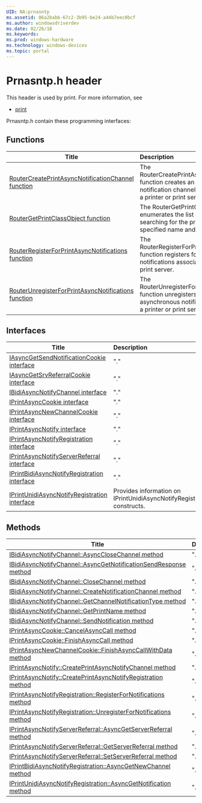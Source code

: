 ```yaml
---
UID: NA:prnasntp
ms.assetid: 06a2babb-67c2-3b95-be24-a44b7eec0bcf
ms.author: windowsdriverdev
ms.date: 02/26/18
ms.keywords: 
ms.prod: windows-hardware
ms.technology: windows-devices
ms.topic: portal
---
```


# Prnasntp.h header



This header is used by print. For more information, see
- [print](../_print/index.md)

Prnasntp.h contain these programming interfaces:


## Functions

| Title   | Description   |
| ---- |:---- |
| [RouterCreatePrintAsyncNotificationChannel function](nf-prnasntp-routercreateprintasyncnotificationchannel.md) | The RouterCreatePrintAsyncNotificationChannel function creates an asynchronous notification channel that is associated with a printer or print server. |
| [RouterGetPrintClassObject function](nf-prnasntp-routergetprintclassobject.md) | The RouterGetPrintClassObject function enumerates the list of print providers, searching for the print provider with the specified name and interface ID. |
| [RouterRegisterForPrintAsyncNotifications function](nf-prnasntp-routerregisterforprintasyncnotifications.md) | The RouterRegisterForPrintAsyncNotifications function registers for asynchronous notifications associated with a printer or print server. |
| [RouterUnregisterForPrintAsyncNotifications function](nf-prnasntp-routerunregisterforprintasyncnotifications.md) | The RouterUnregisterForPrintAsyncNotifications function unregisters for receiving asynchronous notifications associated with a printer or print server. |

## Interfaces

| Title   | Description   |
| ---- |:---- |
| [IAsyncGetSendNotificationCookie interface](nn-prnasntp-iasyncgetsendnotificationcookie.md) | "." |
| [IAsyncGetSrvReferralCookie interface](nn-prnasntp-iasyncgetsrvreferralcookie.md) | "." |
| [IBidiAsyncNotifyChannel interface](nn-prnasntp-ibidiasyncnotifychannel.md) | "." |
| [IPrintAsyncCookie interface](nn-prnasntp-iprintasynccookie.md) | "." |
| [IPrintAsyncNewChannelCookie interface](nn-prnasntp-iprintasyncnewchannelcookie.md) | "." |
| [IPrintAsyncNotify interface](nn-prnasntp-iprintasyncnotify.md) | "." |
| [IPrintAsyncNotifyRegistration interface](nn-prnasntp-iprintasyncnotifyregistration.md) | "." |
| [IPrintAsyncNotifyServerReferral interface](nn-prnasntp-iprintasyncnotifyserverreferral.md) | "." |
| [IPrintBidiAsyncNotifyRegistration interface](nn-prnasntp-iprintbidiasyncnotifyregistration.md) | "." |
| [IPrintUnidiAsyncNotifyRegistration interface](nn-prnasntp-iprintunidiasyncnotifyregistration.md) | Provides information on IPrintUnidiAsyncNotifyRegistration constructs. |

## Methods

| Title   | Description   |
| ---- |:---- |
| [IBidiAsyncNotifyChannel::AsyncCloseChannel method](nf-prnasntp-ibidiasyncnotifychannel-asyncclosechannel.md) | "." |
| [IBidiAsyncNotifyChannel::AsyncGetNotificationSendResponse method](nf-prnasntp-ibidiasyncnotifychannel-asyncgetnotificationsendresponse.md) | "." |
| [IBidiAsyncNotifyChannel::CloseChannel method](nf-prnasntp-ibidiasyncnotifychannel-closechannel.md) | "." |
| [IBidiAsyncNotifyChannel::CreateNotificationChannel method](nf-prnasntp-ibidiasyncnotifychannel-createnotificationchannel.md) | "." |
| [IBidiAsyncNotifyChannel::GetChannelNotificationType method](nf-prnasntp-ibidiasyncnotifychannel-getchannelnotificationtype.md) | "." |
| [IBidiAsyncNotifyChannel::GetPrintName method](nf-prnasntp-ibidiasyncnotifychannel-getprintname.md) | "." |
| [IBidiAsyncNotifyChannel::SendNotification method](nf-prnasntp-ibidiasyncnotifychannel-sendnotification.md) | "." |
| [IPrintAsyncCookie::CancelAsyncCall method](nf-prnasntp-iprintasynccookie-cancelasynccall.md) | "." |
| [IPrintAsyncCookie::FinishAsyncCall method](nf-prnasntp-iprintasynccookie-finishasynccall.md) | "." |
| [IPrintAsyncNewChannelCookie::FinishAsyncCallWithData method](nf-prnasntp-iprintasyncnewchannelcookie-finishasynccallwithdata.md) | "." |
| [IPrintAsyncNotify::CreatePrintAsyncNotifyChannel method](nf-prnasntp-iprintasyncnotify-createprintasyncnotifychannel.md) | "." |
| [IPrintAsyncNotify::CreatePrintAsyncNotifyRegistration method](nf-prnasntp-iprintasyncnotify-createprintasyncnotifyregistration.md) | "." |
| [IPrintAsyncNotifyRegistration::RegisterForNotifications method](nf-prnasntp-iprintasyncnotifyregistration-registerfornotifications.md) | "." |
| [IPrintAsyncNotifyRegistration::UnregisterForNotifications method](nf-prnasntp-iprintasyncnotifyregistration-unregisterfornotifications.md) | "." |
| [IPrintAsyncNotifyServerReferral::AsyncGetServerReferral method](nf-prnasntp-iprintasyncnotifyserverreferral-asyncgetserverreferral.md) | "." |
| [IPrintAsyncNotifyServerReferral::GetServerReferral method](nf-prnasntp-iprintasyncnotifyserverreferral-getserverreferral.md) | "." |
| [IPrintAsyncNotifyServerReferral::SetServerReferral method](nf-prnasntp-iprintasyncnotifyserverreferral-setserverreferral.md) | "." |
| [IPrintBidiAsyncNotifyRegistration::AsyncGetNewChannel method](nf-prnasntp-iprintbidiasyncnotifyregistration-asyncgetnewchannel.md) | "." |
| [IPrintUnidiAsyncNotifyRegistration::AsyncGetNotification method](nf-prnasntp-iprintunidiasyncnotifyregistration-asyncgetnotification.md) | "." |
